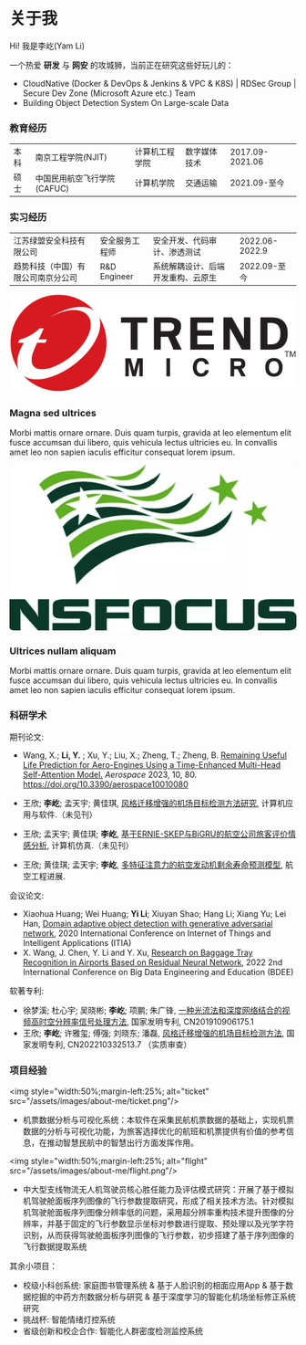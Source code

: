 <link rel="stylesheet" href="assets/css-extension/resume.css" />

# 关于我

Hi! 我是李屹(Yam Li)


一个热爱 **研发** 与 **网安** 的攻城狮，当前正在研究这些好玩儿的：

- CloudNative (Docker & DevOps & Jenkins & VPC & K8S) | RDSec Group | Secure Dev Zone (Microsoft Azure etc.) Team
- Building Object Detection System On Large-scale Data

### 教育经历

| | | | | |
|-|-|-|-|-|
| 本科 | 南京工程学院(NJIT) | 计算机工程学院 | 数字媒体技术 | 2017.09-2021.06 |
| 硕士 | 中国民用航空飞行学院(CAFUC) | 计算机学院 | 交通运输 | 2021.09-至今 |

### 实习经历

| | | | |
|-|-|-|-|
| 江苏绿盟安全科技有限公司 | 安全服务工程师 | 安全开发、代码审计、渗透测试 | 2022.06-2022.9 |
| 趋势科技（中国）有限公司南京分公司 | R&D Engineer | 系统解耦设计、后端开发重构、云原生 | 2022.09-至今 |

<section id="two" class="wrapper">
    <div class="inner alt">
        <section class="spotlight">
            <div class="image"><img src="assets/images/about-me/Trend_Micro_logo.png" alt="" /></div>
            <div class="content">
                <h3>Magna sed ultrices</h3>
                <p>Morbi mattis ornare ornare. Duis quam turpis, gravida at leo elementum elit fusce accumsan dui libero, quis vehicula lectus ultricies eu. In convallis amet leo non sapien iaculis efficitur consequat lorem ipsum.</p>
            </div>
        </section>
        <section class="spotlight">
            <div class="image"><img src="assets/images/about-me/NSFOCUS_logo.png" alt="" /></div>
            <div class="content">
                <h3>Ultrices nullam aliquam</h3>
                <p>Morbi mattis ornare ornare. Duis quam turpis, gravida at leo elementum elit fusce accumsan dui libero, quis vehicula lectus ultricies eu. In convallis amet leo non sapien iaculis efficitur consequat lorem ipsum.</p>
            </div>
        </section>
    </div>
</section>

### 科研学术

期刊论文:

- Wang, X.; **Li, Y.** ; Xu, Y.; Liu, X.; Zheng, T.; Zheng, B. [Remaining Useful Life Prediction for Aero-Engines Using a Time-Enhanced Multi-Head Self-Attention Model.](https://www.mdpi.com/2226-4310/10/1/80) <em>Aerospace</em> 2023, 10, 80. https://doi.org/10.3390/aerospace10010080

- 王欣; **李屹**; 孟天宇; 黄佳琪, [风格迁移增强的机场目标检测方法研究](), 计算机应用与软件.（未见刊）
- 王欣; 孟天宇; 黄佳琪; **李屹**, [基于ERNIE-SKEP与BiGRU的航空公司旅客评价情感分析](), 计算机仿真.（未见刊）
- 王欣; 黄佳琪; 孟天宇; **李屹**, [多特征注意力的航空发动机剩余寿命预测模型](http://hkgcjz.cnjournals.com/hkgcjz/article/abstract/2022098), 航空工程进展.

会议论文:

- Xiaohua Huang; Wei Huang; **Yi Li**; Xiuyan Shao; Hang Li; Xiang Yu; Lei Han, [Domain adaptive object detection with generative adversarial network](https://ieeexplore.ieee.org/document/9312304), 2020 International Conference on Internet of Things and Intelligent Applications (ITIA)
- X. Wang, J. Chen, Y. Li and Y. Xu, [Research on Baggage Tray Recognition in Airports Based on Residual Neural Network](https://ieeexplore.ieee.org/document/9980849), 2022 2nd International Conference on Big Data Engineering and Education (BDEE)

软著专利:

- 徐梦溪; 杜心宇; 吴晓彬; **李屹**; 项鹏; 朱广锋, [一种光流法和深度网络结合的视频高时空分辨率信号处理方法](https://xueshu.baidu.com/usercenter/paper/show?paperid=1u6u0220285v0x20wb7f0a00jv087515&site=xueshu_se), 国家发明专利, CN201910906175.1
- 王欣; **李屹**; 许雅玺; 傅强; 刘晓东; 潘磊, [风格迁移增强的机场目标检测方法](), 国家发明专利, CN202210332513.7 （实质审查）

### 项目经验


<img style="width:50%;margin-left:25%; alt="ticket" src="/assets/images/about-me/ticket.png"/>

- 机票数据分析与可视化系统：本软件在采集民航机票数据的基础上，实现机票数据的分析与可视化功能，为旅客选择优化的航班和机票提供有价值的参考信息，在推动智慧民航中的智慧出行方面发挥作用。


<img style="width:50%;margin-left:25%; alt="flight" src="/assets/images/about-me/flight.png"/>

- 中大型支线物流无人机驾驶员核心胜任能力及评估模式研究：开展了基于模拟机驾驶舱面板序列图像的飞行参数提取研究，形成了相关技术方法。针对模拟机驾驶舱面板序列图像分辨率低的问题，采用超分辨率重构技术提升图像的分辨率，并基于固定的飞行参数显示坐标对参数进行提取、预处理以及光学字符识别，从而获得驾驶舱面板序列图像的飞行参数，初步搭建了基于序列图像的飞行数据提取系统


其余小项目：

- 校级小科创系统: 家庭图书管理系统 & 基于人脸识别的相面应用App & 基于数据挖掘的中药方剂数据分析与研究 & 基于深度学习的智能化机场坐标修正系统研究
- 挑战杯: 智能情绪灯控系统
- 省级创新和校企合作: 智能化人群密度检测监控系统

